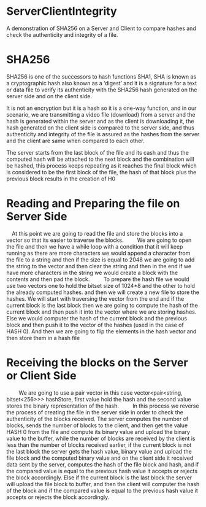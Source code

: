 # ServerClientIntegrity
A demonstration of SHA256 on a Server and Client to compare hashes and check the authenticity and integrity of a file.

# SHA256
SHA256 is one of the successors to hash functions SHA1, SHA is known as a cryptographic hash also known as a ‘digest’ and it is a signature for a text or data file to verify its authenticity with the SHA256 hash generated on the server side and on the client side. 

It is not an encryption but it is a hash so it is a one-way function, and in our scenario, we are transmitting a video file (download) from a server and the hash is generated within the server and as the client is downloading it, the hash generated on the client side is compared to the server side, and thus authenticity and integrity of the file is assured as the hashes from the server and the client are same when compared to each other.

The server starts from the last block of the file and its cash and thus the computed hash will be attached to the next block and the combination will be hashed, this process keeps repeating as it reaches the final block which is considered to be the first block of the file, the hash of that block plus the previous block results in the creation of H0

# Reading and Preparing the file on Server Side
 At this point we are going to read the file and store the blocks into a vector so that its easier to traverse the blocks.
 
 We are going to open the file and then we have a while loop with a condition that it will keep running as there are more characters we would append a character from the file to a string and then if the size is equal to 2048 we are going to add the string to the vector and then clear the string and then in the end if we have more characters in the string we would create a block with the contents and then pad the block.
 
 To prepare the hash file we would use two vectors one to hold the bitset size of 1024*8 and the other to hold the already computed hashes. and then we will create a new file to store the hashes. We will start with traversing the vector from the end and if the current block is the last block then we are going to compute the hash of the current block and then push it into the vector where we are storing hashes. Else we would computer the hash of the current block and the previous block and then push it to the vector of the hashes (used in the case of HASH 0). And then we are going to flip the elements in the hash vector and then store them in a hash file
 
# Receiving the blocks on the Server or Client Side 
 
 We are going to use a pair vector in this case vector<pair<string, bitset<256>>> hashStore, first value hold the hash and the second value stores the binary representation of the hash.
 
 In this process we reverse the process of creating the file in the server side in order to check the authenticity of the blocks received. The server computes the number of blocks, sends the number of blocks to the client, and then get the value HASH 0 from the file and compute its binary value and upload the binary value to the buffer, while the number of blocks are received by the client is less than the number of blocks received earlier, if the current block is not the last block the server gets the hash value, binary value and upload the file block and the computed binary value  and on the client side it received data sent by the server, computes the hash of the file block and hash, and if the compared value is equal to the previous hash value it accepts or rejects the block accordingly. Else if the current block is the last block the server will upload the file block to buffer, and then the client will computer the hash of the block and if the compared value is equal to the previous hash value it accepts or rejects the block accordingly.
 
